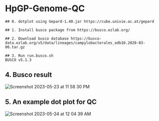# HpGP-Genome-QC

```
## 0. dotplot using Gepard-1.40.jar https://cube.univie.ac.at/gepard

## 1. Install busco package from https://busco.ezlab.org/

## 2. Download busco database https://busco-data.ezlab.org/v5/data/lineages/campylobacterales_odb10.2020-03-06.tar.gz

## 3. Run run.busco.sh
BUSCO v5.1.3
```

## 4. Busco result

![Screenshot 2023-05-23 at 11 58 30 PM](https://github.com/HpGP/HpGP-Genome-QC/assets/49001003/eb6a37ee-edf5-44a5-89fa-4564cefa2703)

## 5. An example dot plot for QC

![Screenshot 2023-05-24 at 12 04 39 AM](https://github.com/HpGP/HpGP-Genome-QC/assets/49001003/ddf444ee-91ef-4bdf-af74-64c413f0a8c4)
